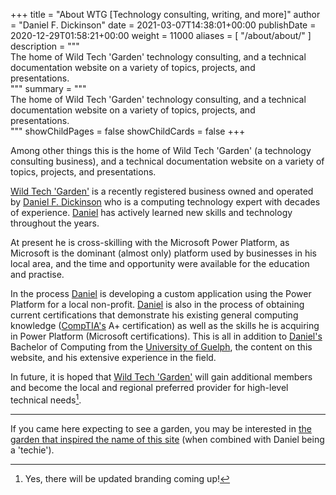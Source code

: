 +++
title = "About WTG [Technology consulting, writing, and more]"
author = "Daniel F. Dickinson"
date = 2021-03-07T14:38:01+00:00
publishDate = 2020-12-29T01:58:21+00:00
weight = 11000
aliases = [
	"/about/about/"
]
description = """\
The home of Wild Tech 'Garden' technology consulting, and a technical \
documentation website on a variety of topics, projects, and \
presentations.\
"""
summary = """\
The home of Wild Tech 'Garden' technology consulting, and a technical \
documentation website on a variety of topics, projects, and \
presentations.\
"""
showChildPages = false
showChildCards = false
+++

Among other things this is the home of Wild Tech 'Garden' (a technology
consulting business), and a technical documentation website on a variety
of topics, projects, and presentations.

[Wild Tech 'Garden'](/) is a recently registered business owned
and operated by [Daniel F. Dickinson][dfd] who is a computing technology
expert with decades of experience. [Daniel][dfd] has actively learned new
skills and technology throughout the years.

At present he is cross-skilling with the Microsoft Power Platform, as
Microsoft is the dominant (almost only) platform used by businesses in
his local area, and the time and opportunity were available for the
education and practise.

In the process [Daniel][dfd] is developing a custom application using
the Power Platform for a local non-profit. [Daniel][dfd] is also in
the process of obtaining current certifications that demonstrate his
existing general computing knowledge ([CompTIA's][comptia] A+
certification) as well as the skills he is acquiring in Power Platform
(Microsoft certifications). This is all in addition to [Daniel's][dfd]
Bachelor of Computing from the [University of Guelph][ugoo], the content
on this website, and his extensive experience in the field.

In future, it is hoped that [Wild Tech 'Garden'](/) will gain additional
members and become the local and regional preferred provider for
high-level technical needs[^1].

-------

If you came here expecting to see a garden, you may be interested in [the
garden that inspired the name of this
site](https://www.princesandmadmen.ca/blog/garden-gallery/) (when
combined with Daniel being a 'techie').

[comptia]: https://www.comptia.org/
[dfd]: https://www.danielfdickinson.ca
[ugoo]: https://www.uoguelph.ca

[^1]: Yes, there will be updated branding coming up!

